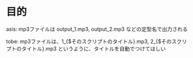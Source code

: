# 目的

asis: mp3ファイルは output_1.mp3, output_2.mp3 などの定型名で出力される

tobe: mp3ファイルは、1_{$そのスクリプトのタイトル}.mp3, 2_{$そのスクリプトのタイトル}.mp3 というように、タイトルを自動でつけてほしい